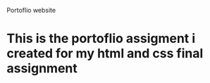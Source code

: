Portoflio website
 # This is the portoflio assigment i created for my html and css final assignment
